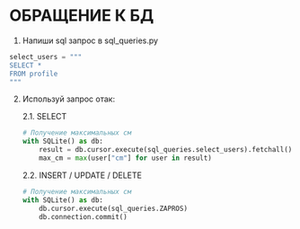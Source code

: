 # ОБРАЩЕНИЕ К БД

1. Напиши sql запрос в sql_queries.py
```python
select_users = """
SELECT *
FROM profile
"""
```
2. Используй запрос отак:

    2.1. SELECT
    ```python
    # Получение максимальных см
    with SQLite() as db:
        result = db.cursor.execute(sql_queries.select_users).fetchall()
        max_cm = max(user["cm"] for user in result)
    ```
    2.2. INSERT / UPDATE / DELETE
    ```python
    # Получение максимальных см
    with SQLite() as db:
        db.cursor.execute(sql_queries.ZAPROS)
        db.connection.commit()
    ```
